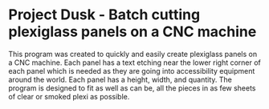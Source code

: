 # Project Dusk - Batch cutting plexiglass panels on a CNC machine

This program was created to quickly and easily create plexiglass panels on a CNC machine. Each panel has a text etching near the lower right corner of each panel which is needed as they are going into accessibility equipment around the world. Each panel has a height, width, and quantity. The program is designed to fit as well as can be, all the pieces in as few sheets of clear or smoked plexi as possible. 
